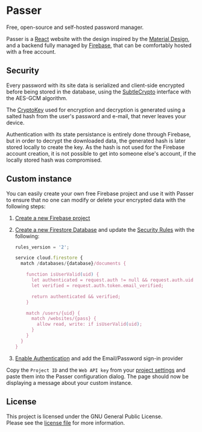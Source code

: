 # Passer

Free, open-source and self-hosted password manager.

Passer is a [React](https://react.dev/) website with the design inspired by the [Material Design](https://m3.material.io/), and a backend fully managed by [Firebase](https://firebase.google.com/), that can be comfortably hosted with a free account.

## Security

Every password with its site data is serialized and client-side encrypted before being stored in the database, using the [SubtleCrypto](https://developer.mozilla.org/en-US/docs/Web/API/SubtleCrypto) interface with the AES-GCM algorithm.

The [CryptoKey](https://developer.mozilla.org/en-US/docs/Web/API/CryptoKey) used for encryption and decryption is generated using a salted hash from the user's password and e-mail, that never leaves your device.

Authentication with its state persistance is entirely done through Firebase, but in order to decrypt the downloaded data, the generated hash is later stored locally to create the key.
As the hash is not used for the Firebase account creation, it is not possible to get into someone else's account, if the locally stored hash was compromised.

## Custom instance

You can easily create your own free Firebase project and use it with Passer to ensure that no one can modify or delete your encrypted data with the following steps:

1. [Create a new Firebase project](https://console.firebase.google.com/?authuser=0)

1. [Create a new Firestore Database](https://console.firebase.google.com/project/_/firestore?authuser=0) and update the [Security Rules](https://console.firebase.google.com/project/_/firestore/rules?authuser=0) with the following:

	```js
	rules_version = '2';

	service cloud.firestore {
	  match /databases/{database}/documents {

	    function isUserValid(uid) {
	      let authenticated = request.auth != null && request.auth.uid == uid;
	      let verified = request.auth.token.email_verified;

	      return authenticated && verified;
	    }

	    match /users/{uid} {
	      match /websites/{pass} {
	        allow read, write: if isUserValid(uid);
	      }
	    }
	  }
	}
	```

1. [Enable Authentication](https://console.firebase.google.com/project/_/authentication?authuser=0) and add the Email/Password sign-in provider

Copy the `Project ID` and the `Web API key` from your [project settings](https://console.firebase.google.com/project/_/settings/general?authuser=0) and paste them into the Passer configuration dialog.
The page should now be displaying a message about your custom instance.

## License

This project is licensed under the GNU General Public License.
\
Please see the [license file](LICENSE) for more information.
